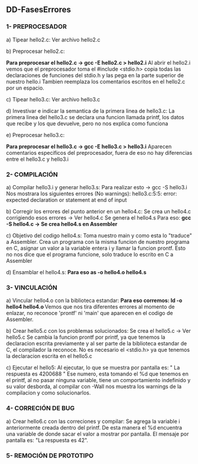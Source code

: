 ## DD-FasesErrores

### 1- PREPROCESADOR

a) Tipear hello2.c:
         Ver archivo hello2.c

b) Preprocesar hello2.c:
        <p><strong>Para preprocesar el hello2.c -> gcc -E hello2.c > hello2.i</strong>
            Al abrir el hello2.i vemos que el preprocesador toma el #include <stdio.h> copia todas las declaraciones de funciones del stdio.h y las pega en la parte superior de nuestro hello.i
            Tambien reemplaza los comentarios escritos en el hello2.c por un espacio.</p>

c) Tipear hello3.c:
        Ver archivo hello3.c

d) Investivar e indicar la semantica de la primera linea de hello3.c:
        La primera linea del hello3.c se declara una funcion llamada printf, los datos que recibe y los que devuelve, pero no nos explica como funciona

e) Preprocesar hello3.c:
        <p><strong>Para preprocesar el hello3.c -> gcc -E hello3.c > hello3.i</strong>
            Aparecen comentarios especificos del preprocesador, fuera de eso no hay diferencias entre el hello3.c y hello3.i</p>

### 2- COMPILACIÓN

a) Compilar hello3.i y generar hello3.s:
        Para realizar esto -> gcc -S hello3.i
        Nos mostrara los siguientes errores (No warnings):
            hello3.c:5:5: error: expected declaration or statement at end of input

b) Corregir los errores del punto anterior en un hello4.c:
        Se crea un hello4.c corrigiendo esos errores -> Ver hello4.c
        Se genera el hello4.s Para eso:
            <strong>gcc -S hello4.c -> Se crea hello4.s en Assembler</strong>

c) Objetivo del codigo hello4.s:
        Toma nuestro main y como esta lo "traduce" a Assembler. Crea un programa con la misma funcion de nuestro programa en C, asignar un valor a la variable entera i y llamar la funcion prontf.
        Esto no nos dice que el programa funcione, solo traduce lo escrito en C a Assembler
    
d) Ensamblar el hello4.s:
       <strong> Para eso as -o hello4.o hello4.s  </strong>

### 3- VINCULACIÓN

a) Vincular hello4.o con la biblioteca estandar:
        <strong>Para eso corremos: ld -o hello4 hello4.o </strong>
            Vemos que nos tira diferentes errores al momento de enlazar, no reconoce 'prontf' ni 'main' que aparecen en el codigo de Assembler.
    
b) Crear hello5.c con los problemas solucionados:
        Se crea el hello5.c -> Ver hello5.c
        Se cambia la funcion prontf por printf, ya que tenemos la declaracion escrita previamente y al ser parte de la biblioteca estandar de C, el compilador la reconoce.
        No es necesario el <stdio.h> ya que tenemos la declaracion escrita en el hello5.c

c) Ejecutar el hello5:
        Al ejecutar, lo que se muestra por pantalla es: " La respuesta es 4200688 " 
        Ese numero, esta tomando el %d que tenemos en el printf, al no pasar ninguna variable, tiene un comportamiento indefinido y su valor desborda, al compilar con -Wall nos muestra los warnings de la compilacion y como solucionarlos. 

### 4- CORRECIÓN DE BUG

a) Crear hello6.c con las correciones y compilar:
        Se agrega la variable i anteriormente creada dentro del printf. De esta manera el %d encuentra una variable de donde sacar el valor a mostrar por pantalla.
        El mensaje por pantalla es: "La respuesta es 42".

### 5- REMOCIÓN DE PROTOTIPO